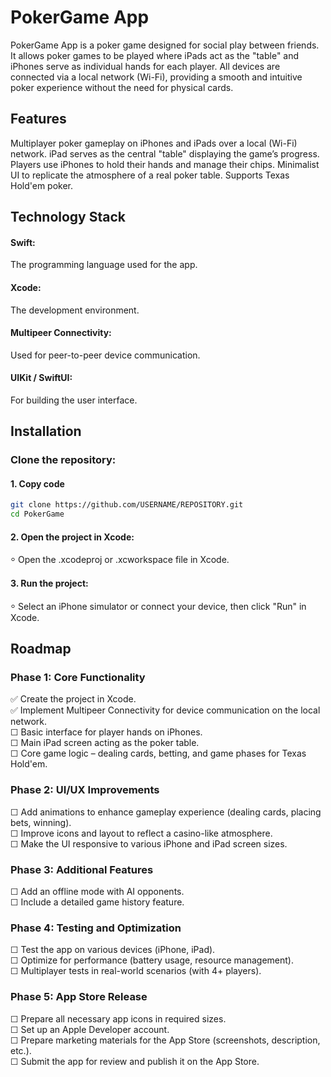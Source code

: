 # PokerGame App
PokerGame App is a poker game designed for social play between friends. It allows poker games to be played where iPads act as the "table" and iPhones serve as individual hands for each player. All devices are connected via a local network (Wi-Fi), providing a smooth and intuitive poker experience without the need for physical cards.

## Features
Multiplayer poker gameplay on iPhones and iPads over a local (Wi-Fi) network.
iPad serves as the central "table" displaying the game’s progress.
Players use iPhones to hold their hands and manage their chips.
Minimalist UI to replicate the atmosphere of a real poker table.
Supports Texas Hold'em poker.

## Technology Stack
#### Swift:
The programming language used for the app.
#### Xcode:
The development environment.
#### Multipeer Connectivity:
Used for peer-to-peer device communication.
#### UIKit / SwiftUI:
For building the user interface.
## Installation
### Clone the repository:
#### 1. Copy code
```bash
git clone https://github.com/USERNAME/REPOSITORY.git
cd PokerGame
```
#### 2. Open the project in Xcode:

⸰ Open the .xcodeproj or .xcworkspace file in Xcode.
#### 3. Run the project:

⸰ Select an iPhone simulator or connect your device, then click "Run" in Xcode.
## Roadmap
### Phase 1: Core Functionality
✅ Create the project in Xcode.\
✅ Implement Multipeer Connectivity for device communication on the local network.\
☐ Basic interface for player hands on iPhones.\
☐ Main iPad screen acting as the poker table.\
☐ Core game logic – dealing cards, betting, and game phases for Texas Hold'em.
### Phase 2: UI/UX Improvements
☐ Add animations to enhance gameplay experience (dealing cards, placing bets, winning).\
☐ Improve icons and layout to reflect a casino-like atmosphere.\
☐ Make the UI responsive to various iPhone and iPad screen sizes.
### Phase 3: Additional Features
☐ Add an offline mode with AI opponents.\
☐ Include a detailed game history feature.
### Phase 4: Testing and Optimization
☐ Test the app on various devices (iPhone, iPad).\
☐ Optimize for performance (battery usage, resource management).\
☐ Multiplayer tests in real-world scenarios (with 4+ players).
### Phase 5: App Store Release
☐ Prepare all necessary app icons in required sizes.\
☐ Set up an Apple Developer account.\
☐ Prepare marketing materials for the App Store (screenshots, description, etc.).\
☐ Submit the app for review and publish it on the App Store.
